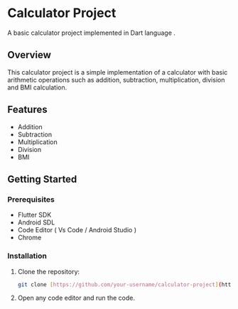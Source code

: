 # Calculator Project

A basic calculator project implemented in Dart language .

## Overview

This calculator project is a simple implementation of a calculator with basic arithmetic operations such as addition, subtraction, multiplication, division and BMI calculation.

## Features

- Addition
- Subtraction
- Multiplication
- Division
- BMI

## Getting Started

### Prerequisites

- Flutter SDK
- Android SDL
- Code Editor ( Vs Code / Android Studio )
- Chrome
  
### Installation

1. Clone the repository:

    ```bash
    git clone [https://github.com/your-username/calculator-project](https://github.com/MohitPimoli/Calculator-Using-Flutter-BMI-Calculator-Flutter.git)
    ```

2. Open any code editor and run the code.

